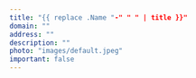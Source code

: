```yaml
---
title: "{{ replace .Name "-" " " | title }}"
domain: ""
address: ""
description: ""
photo: "images/default.jpeg"
important: false
---
```


